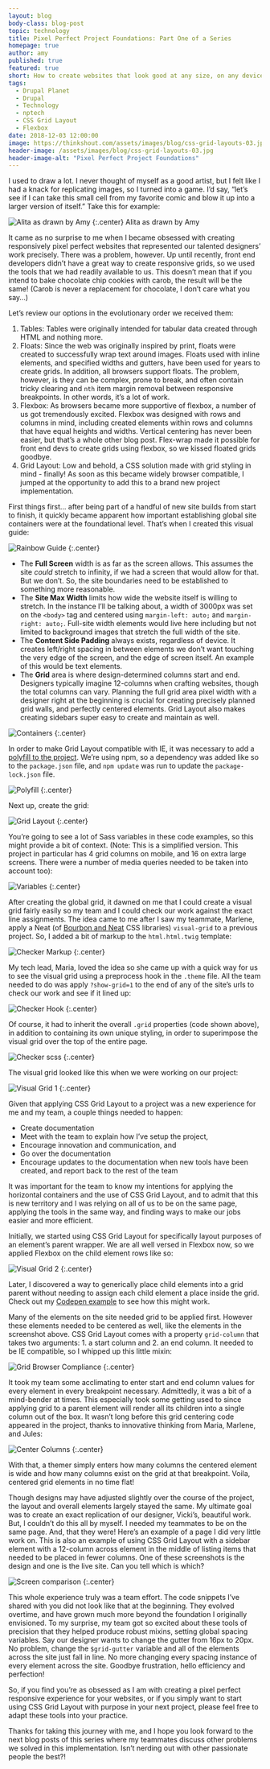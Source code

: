 ```yaml
---
layout: blog
body-class: blog-post
topic: technology
title: Pixel Perfect Project Foundations: Part One of a Series
homepage: true
author: amy
published: true
featured: true
short: How to create websites that look good at any size, on any device.
tags:
  - Drupal Planet
  - Drupal
  - Technology
  - nptech
  - CSS Grid Layout
  - Flexbox
date: 2018-12-03 12:00:00
image: https://thinkshout.com/assets/images/blog/css-grid-layouts-03.jpg
header-image: /assets/images/blog/css-grid-layouts-03.jpg
header-image-alt: "Pixel Perfect Project Foundations"
---
```

I used to draw a lot. I never thought of myself as a good artist, but I felt like I had a knack for replicating images, so I turned into a game. I’d say, “let’s see if I can take this small cell from my favorite comic and blow it up into a larger version of itself.” Take this for example:

![Alita as drawn by Amy](/assets/images/blog/alita.JPG)
{:.center}
<span class="caption"><i class="fa fa-caret-up"></i>Alita as drawn by Amy</span>

It came as no surprise to me when I became obsessed with creating responsively pixel perfect websites that represented our talented designers’ work precisely. There was a problem, however. Up until recently, front end developers didn’t have a great way to create responsive grids, so we used the tools that we had readily available to us. This doesn’t mean that if you intend to bake chocolate chip cookies with carob, the result will be the same! (Carob is never a replacement for chocolate, I don’t care what you say…)

Let’s review our options in the evolutionary order we received them:

1. Tables: Tables were originally intended for tabular data created through HTML and nothing more.
2. Floats: Since the web was originally inspired by print, floats were created to successfully wrap text around images. Floats used with inline elements, and specified widths and gutters, have been used for years to create grids. In addition, all browsers support floats. The problem, however, is they can be complex, prone to break, and often contain tricky clearing and `nth` item margin removal between responsive breakpoints. In other words, it’s a lot of work.
3. Flexbox: As browsers became more supportive of flexbox, a number of us got tremendously excited. Flexbox was designed with rows and columns in mind, including created elements within rows and columns that have equal heights and widths. Vertical centering has never been easier, but that’s a whole other blog post. Flex-wrap made it possible for front end devs to create grids using flexbox, so we kissed floated grids goodbye.
4. Grid Layout: Low and behold, a CSS solution made with grid styling in mind - finally! As soon as this became widely browser compatible, I jumped at the opportunity to add this to a brand new project implementation.

First things first… after being part of a handful of new site builds from start to finish, it quickly became apparent how important establishing global site containers were at the foundational level. That’s when I created this visual guide:

![Rainbow Guide](/assets/images/blog/rainbow_guide.png)
{:.center}

* The **Full Screen** width is as far as the screen allows. This assumes the site _could_ stretch to infinity, if we had a screen that would allow for that. But we don’t. So, the site boundaries need to be established to something more reasonable.
* The **Site Max Width** limits how wide the website itself is willing to stretch. In the instance I’ll be talking about, a width of 3000px was set on the `<body>` tag and centered using `margin-left: auto;` and `margin-right: auto;`. Full-site width elements would live here including but not limited to background images that stretch the full width of the site.
* The **Content Side Padding** always exists, regardless of device. It creates left/right spacing in between elements we don’t want touching the very edge of the screen, and the edge of screen itself. An example of this would be text elements.
* The **Grid** area is where design-determined columns start and end. Designers typically imagine 12-columns when crafting websites, though the total columns can vary. Planning the full grid area pixel width with a designer right at the beginning is crucial for creating precisely planned grid walls, and perfectly centered elements. Grid Layout also makes creating sidebars super easy to create and maintain as well.

![Containers](/assets/images/blog/containers.png)
{:.center}

In order to make Grid Layout compatible with IE, it was necessary to add a [polyfill to the project](https://github.com/FremyCompany/css-grid-polyfill/). We’re using npm, so a dependency was added like so to the `package.json` file, and `npm update` was run to update the `package-lock.json` file.

![Polyfill](/assets/images/blog/polyfill.png)
{:.center}

Next up, create the grid:

![Grid Layout](/assets/images/blog/grid.png)
{:.center}

You’re going to see a lot of Sass variables in these code examples, so this might provide a bit of context. (Note: This is a simplified version. This project in particular has 4 grid columns on mobile, and 16 on extra large screens. There were a number of media queries needed to be taken into account too):

![Variables](/assets/images/blog/variables.png)
{:.center}

After creating the global grid, it dawned on me that I could create a visual grid fairly easily so my team and I could check our work against the exact line assignments. The idea came to me after I saw my teammate, Marlene, apply a Neat (of [Bourbon and Neat](https://neat.bourbon.io/docs/1.7.0/) CSS libraries) `visual-grid` to a previous project. So, I added a bit of markup to the `html.html.twig` template:

![Checker Markup](/assets/images/blog/checker_markup.png)
{:.center}

My tech lead, Maria, loved the idea so she came up with a quick way for us to see the visual grid using a preprocess hook in the `.theme` file. All the team needed to do was apply `?show-grid=1` to the end of any of the site’s urls to check our work and see if it lined up:

![Checker Hook](/assets/images/blog/checker_hook.png)
{:.center}

Of course, it had to inherit the overall `.grid` properties (code shown above), in addition to containing its own unique styling, in order to superimpose the visual grid over the top of the entire page.

![Checker scss](/assets/images/blog/checker_scss.png)
{:.center}

The visual grid looked like this when we were working on our project:

![Visual Grid 1](/assets/images/blog/visual_grid_one.png)
{:.center}

Given that applying CSS Grid Layout to a project was a new experience for me and my team, a couple things needed to happen:

- Create documentation
- Meet with the team to explain how I’ve setup the project,
- Encourage innovation and communication, and
- Go over the documentation
- Encourage updates to the documentation when new tools have been created, and report back to the rest of the team

It was important for the team to know my intentions for applying the horizontal containers and the use of CSS Grid Layout, and to admit that this is new territory and I was relying on all of us to be on the same page, applying the tools in the same way, and finding ways to make our jobs easier and more efficient.

Initially, we started using CSS Grid Layout for specifically layout purposes of an element’s parent wrapper. We are all well versed in Flexbox now, so we applied Flexbox on the child element rows like so:

![Visual Grid 2](/assets/images/blog/visual_grid_two.png)
{:.center}

Later, I discovered a way to generically place child elements into a grid parent without needing to assign each child element a place inside the grid. Check out my [Codepen example](https://codepen.io/amydecat/pen/rQvyjb) to see how this might work.

Many of the elements on the site needed grid to be applied first. However these elements needed to be centered as well, like the elements in the screenshot above. CSS Grid Layout comes with a property `grid-column` that takes two arguments: 1. a start column and 2. an end column. It needed to be IE compatible, so I whipped up this little mixin:

![Grid Browser Compliance](/assets/images/blog/grid_browser_compliance.png)
{:.center}

It took my team some acclimating to enter start and end column values for every element in every breakpoint necessary. Admittedly, it was a bit of a mind-bender at times. This especially took some getting used to since applying grid to a parent element will render all its children into a single column out of the box. It wasn’t long before this grid centering code appeared in the project, thanks to innovative thinking from Maria, Marlene, and Jules:

![Center Columns](/assets/images/blog/center_columns.png)
{:.center}

With that, a themer simply enters how many columns the centered element is wide and how many columns exist on the grid at that breakpoint. Voila, centered grid elements in no time flat!

Though designs may have adjusted slightly over the course of the project, the layout and overall elements largely stayed the same. My ultimate goal was to create an exact replication of our designer, Vicki’s, beautiful work. But, I couldn’t do this all by myself. I needed my teammates to be on the same page. And, that they were! Here’s an example of a page I did very little work on. This is also an example of using CSS Grid Layout with a sidebar element with a 12-column across element in the middle of listing items that needed to be placed in fewer columns. One of these screenshots is the design and one is the live site. Can you tell which is which?

![Screen comparison](/assets/images/blog/Responsive-Comparison.png)
{:.center}

This whole experience truly was a team effort. The code snippets I’ve shared with you did not look like that at the beginning. They evolved overtime, and have grown much more beyond the foundation I originally envisioned. To my surprise, my team got so excited about these tools of precision that they helped produce robust mixins, setting global spacing variables. Say our designer wants to change the gutter from 16px to 20px. No problem, change the `$grid-gutter` variable and all of the elements across the site just fall in line. No more changing every spacing instance of every element across the site. Goodbye frustration, hello efficiency and perfection!

So, if you find you’re as obsessed as I am with creating a pixel perfect responsive experience for your websites, or if you simply want to start using CSS Grid Layout with purpose in your next project, please feel free to adapt these tools into your practice.

Thanks for taking this journey with me, and I hope you look forward to the next blog posts of this series where my teammates discuss other problems we solved in this implementation. Isn’t nerding out with other passionate people the best?!
